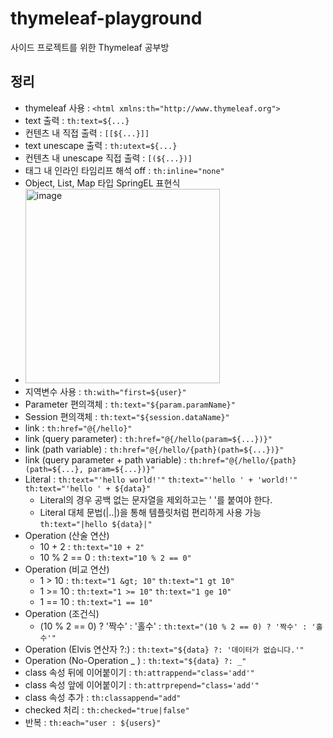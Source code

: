 # thymeleaf-playground
사이드 프로젝트를 위한 Thymeleaf 공부방

## 정리
- thymeleaf 사용 : `<html xmlns:th="http://www.thymeleaf.org">`
- text 출력 : `th:text=${...}`
- 컨텐츠 내 직접 출력 : `[[${...}]]`
- text unescape 출력 : `th:utext=${...}`
- 컨텐츠 내 unescape 직접 출력 : `[(${...})]`
- 태그 내 인라인 타임리프 해석 off : `th:inline="none"`
- Object, List, Map 타입 SpringEL 표현식
- <img width="311" alt="image" src="https://user-images.githubusercontent.com/71416677/167582875-baa75f26-fe40-47ef-9d6d-b5b8523aea2d.png">
- 지역변수 사용 : `th:with="first=${user}"`
- Parameter 편의객체 : `th:text="${param.paramName}"`
- Session 편의객체 : `th:text="${session.dataName}"`
- link : `th:href="@{/hello}"`
- link (query parameter) : `th:href="@{/hello(param=${...})}"`
- link (path variable) : `th:href="@{/hello/{path}(path=${...})}"`
- link (query parameter + path variable) : `th:href="@{/hello/{path}(path=${...}, param=${...})}"`
- Literal : `th:text="'hello world!'"` `th:text="'hello ' + 'world!'"` `th:text="'hello ' + ${data}"`
  - Literal의 경우 공백 없는 문자열을 제외하고는 ' '를 붙여야 한다.
  - Literal 대체 문법(|..|)을 통해 템플릿처럼 편리하게 사용 가능 `th:text="|hello ${data}|"`
- Operation (산술 연산)
  - 10 + 2 : `th:text="10 + 2"`
  - 10 % 2 == 0 : `th:text="10 % 2 == 0"`
- Operation (비교 연산)
  - 1 > 10 : `th:text="1 &gt; 10"` `th:text="1 gt 10"`
  - 1 >= 10 : `th:text="1 >= 10"` `th:text="1 ge 10"`
  - 1 == 10 : `th:text="1 == 10"`
- Operation (조건식)
  - (10 % 2 == 0) ? '짝수' : '홀수' : `th:text="(10 % 2 == 0) ? '짝수' : '홀수'"`
- Operation (Elvis 연산자 ?:) : `th:text="${data} ?: '데이터가 없습니다.'"`
- Operation (No-Operation _ ) : `th:text="${data} ?: _"`
- class 속성 뒤에 이어붙이기 : `th:attrappend="class='add'"`
- class 속성 앞에 이어붙이기 : `th:attrprepend="class='add'"`
- class 속성 추가 : `th:classappend="add"`
- checked 처리 : `th:checked="true|false"`
- 반복 : `th:each="user : ${users}"`
